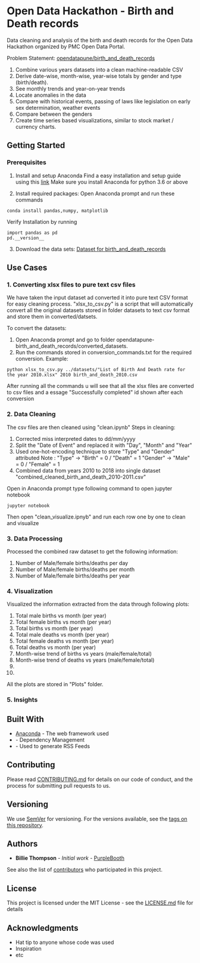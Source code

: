 # Open Data Hackathon - Birth and Death records
Data cleaning and analysis of the birth and death records for the Open Data Hackathon organized by PMC Open Data Portal.

Problem Statement: [opendatapune/birth_and_death_records](https://github.com/opendatapune/Problem-Statements/wiki/Birth-and-Death-records)
1. Combine various years datasets into a clean machine-readable CSV
2. Derive date-wise, month-wise, year-wise totals by gender and type (birth/death).
3. See monthly trends and year-on-year trends
4. Locate anomalies in the data
5. Compare with historical events, passing of laws like legislation on early sex determination, weather events
6. Compare between the genders
7. Create time series based visualizations, similar to stock market / currency charts.

## Getting Started

### Prerequisites

1. Install and setup Anaconda
Find a easy installation and setup guide using this [link](https://www.datacamp.com/community/tutorials/installing-anaconda-windows)
Make sure you install Anaconda for python 3.6 or above

2. Install required packages:
Open Anaconda prompt and run these commands
```
conda install pandas,numpy, matplotlib
```
Verify Installation by running
```
import pandas as pd
pd.__version__
```

3. Download the data sets:
[Dataset for birth_and_death_records](http://opendata.punecorporation.org/Citizen/CitizenDatasets/Index?categoryId=50)


## Use Cases

### 1. Converting xlsx files to pure text csv files

We have taken the input dataset ad converted it into pure text CSV format for easy cleaning process.
"xlsx_to_csv.py" is a script that will automatically convert all the original datasets stored in folder datasets to text csv format and store them in converted/datsets.

To convert the datasets:
1. Open Anaconda prompt and go to folder opendatapune-birth_and_death_records/converted_datasets.
2. Run the commands stored in conversion_commands.txt for the required conversion.
Example:
```
python xlsx_to_csv.py ../datasets/"List of Birth And Death rate for the year 2010.xlsx" 2010 birth_and_death_2010.csv
```
After running all the commands u will see that all the xlsx files are converted to csv files and a essage "Successfully completed" id shown after each conversion

### 2. Data Cleaning

The csv files are then cleaned using "clean.ipynb"
Steps in cleaning:
1. Corrected miss interpreted dates to dd/mm/yyyy
2. Split the "Date of Event" and replaced it with "Day", "Month" and "Year"
3. Used one-hot-encoding technique to store "Type" and "Gender" attributed
   Note : "Type"   -> "Birth" = 0 / "Death" = 1
          "Gender" -> "Male" = 0 / "Female" = 1
4. Combined data from years 2010 to 2018 into single dataset "combined_cleaned_birth_and_death_2010-2011.csv"

Open in Anaconda prompt type following command to open jupyter notebook
```
jupyter notebook
```
Then open "clean_visualize.ipnyb" and run each row one by one to clean and visualize 

### 3. Data Processing

Processed the combined raw dataset to get the following information:
1. Number of Male/female births/deaths per day
2. Number of Male/female births/deaths per month
3. Number of Male/female births/deaths per year


### 4. Visualization

Visualized the information extracted from the data through following plots:
1. Total male births vs month (per year) 
2. Total female births vs month (per year)
3. Total births vs month (per year)
4. Total male deaths vs month (per year)
5. Total female deaths vs month (per year)
6. Total deaths vs month (per year)
7. Month-wise trend of births vs years (male/female/total)
8. Month-wise trend of deaths vs years (male/female/total)
9.
10.


All the plots are stored in "Plots" folder.

### 5. Insights



## Built With

* [Anaconda]() - The web framework used
* []() - Dependency Management
* []() - Used to generate RSS Feeds

## Contributing

Please read [CONTRIBUTING.md](https://gist.github.com/PurpleBooth/b24679402957c63ec426) for details on our code of conduct, and the process for submitting pull requests to us.

## Versioning

We use [SemVer](http://semver.org/) for versioning. For the versions available, see the [tags on this repository](https://github.com/your/project/tags). 

## Authors

* **Billie Thompson** - *Initial work* - [PurpleBooth](https://github.com/PurpleBooth)

See also the list of [contributors](https://github.com/your/project/contributors) who participated in this project.

## License

This project is licensed under the MIT License - see the [LICENSE.md](LICENSE.md) file for details

## Acknowledgments

* Hat tip to anyone whose code was used
* Inspiration
* etc
